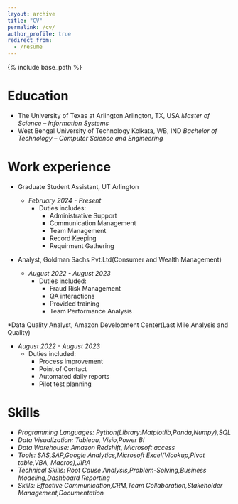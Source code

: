 ```yaml
---
layout: archive
title: "CV"
permalink: /cv/
author_profile: true
redirect_from:
  - /resume
---
```


{% include base_path %}

Education
======
* The University of Texas at Arlington Arlington, TX, USA
  _Master of Science – Information Systems_
* West Bengal University of Technology Kolkata, WB, IND
  _Bachelor of Technology – Computer Science and Engineering_

Work experience
======
* Graduate Student Assistant, UT Arlington
  * _February 2024 - Present_       
    * Duties includes:
      * Administrative Support
      * Communication Management
      * Team Management
      * Record Keeping
      * Requirment Gathering

* Analyst, Goldman Sachs Pvt.Ltd(Consumer and Wealth Management)
  * _August 2022 - August 2023_
    * Duties included:
      * Fraud Risk Management
      * QA interactions
      * Provided training
      * Team Performance Analysis

*Data Quality Analyst, Amazon Development Center(Last Mile Analysis and Quality)
  * _August 2022 - August 2023_
    * Duties included:
      * Process improvement
      * Point of Contact
      * Automated daily reports 
      * Pilot test planning
        
Skills
======
* *Programming Languages:* _Python(Library:Matplotlib,Panda,Numpy),SQL_
* *Data Visualization:* _Tableau, Visio,Power BI_
* *Data Warehouse:* _Amazon Redshift, Microsoft access_
* *Tools:* _SAS,SAP,Google Analytics,Microsoft Excel(Vlookup,Pivot table,VBA, Macros),JIRA_
* *Technical Skills:* _Root Cause Analysis,Problem-Solving,Business Modeling,Dashboard Reporting_
* *Skills:* _Effective Communication,CRM,Team Collaboration,Stakeholder Management,Documentation_

